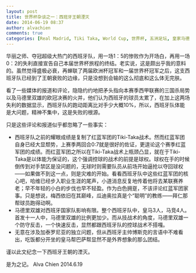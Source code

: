 ```yaml
---
layout: post
title: 世界杯杂谈之一：西班牙王朝湮灭
date: 2014-06-19 08:37
author: alvachien
comments: true
categories: [Real Madrid, Tiki Taka, World Cup, 世界杯, 五洲足坛, 皇家马德里, 西班牙]
---
```

华丽之师、夺冠超级大热门的西班牙队，用一场1：5的惨败作为开场白，再用一场0：2的失利直接宣告自己本届世界杯旅程的终结。老实说，这是颇出乎我的意料的。虽然觉得盛极必衰，再蝉联了两届欧洲杯冠军和一届世界杯冠军之后，这支西班牙队已经到了王朝衰败的边缘，只是没想到会输的这么彻底和这么体无完肤。

看了一些媒体的报道和评论，隐隐约约地把矛头指向本赛季西甲联赛的三国杀局势以及马德里双雄的欧冠决赛的火并，他们认为西班牙的球员太累了，在加上这两场失利的数据显示，西班牙队的跑动距离比对手少大概10%，所以，西班牙队体能是大问题，精神不集中，这是失败的根源。

只是这些评论和报道似乎都忽略了一些事实：
<ul>
	<li>西班牙队之前的耀眼成绩是复制了红蓝军团的Tiki-Taka战术。然而红蓝军团自身已经大显颓势，上赛季两回合0:7就是很好的佐证，更遑论这个赛季红蓝军团的成绩。而红蓝军团之所以在Tiki-Taka战术上瓶颈凸显，就在于Tiki-Taka是以体能为保证的，这个强调控球的战术的前提是球权。球权在手的时候倒传到对手禁区是没问题的，无球时则需要队员从前场开始逼抢以夺回球权——如果做不到这一点，则是灾难的开始。看看西班牙队中这些红蓝军团的核心吧，哈维已经步入职业生涯的尾声，小道消息反复地传着他将去某联赛养老；早不年轻的小白的步伐也早不轻盈。作为白色拥趸，不该评论红蓝军团家事。只是想说，梅西依旧在其巅峰，瓜迪奥拉真是个“聪明”的教练——拜仁那帮球员跑得动啊。</li>
	<li>马德里双雄对西班牙国家队影响有限。整个西班牙队中，皇马3人，马竞4人。首发十一人中，马德里双雄的比例更加少。而从技战术的角度，马德里双雄一个防守反击，一个快速反击，显然都跟西班牙队的控球战术不搭嘎。</li>
	<li>无意在涉及加泰罗尼亚的独立问题，但从西班牙主帅博斯克的言语中不难看出，吃饭都分开坐的皇马帮巴萨帮显然不是外界想象的那么团结。</li>
</ul>
谨以此文纪念一下西班牙王朝的湮灭。

是为之记。
Alva Chien
2014.6.19
